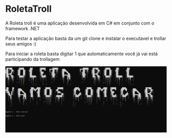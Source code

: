 # RoletaTroll
<p>A Roleta troll é uma aplicação desenvolvida em C# em conjunto com o framework .NET</p>
<p>Para testar a aplicação basta da um git clone e instalar o executavel e trollar seus amigos :)</p>
<p>Para iniciar a roleta basta digitar 1 que automaticamente você já vai está participando da trollagem</p>
<img src ='Captura de tela 2023-08-08 220324.png'>
